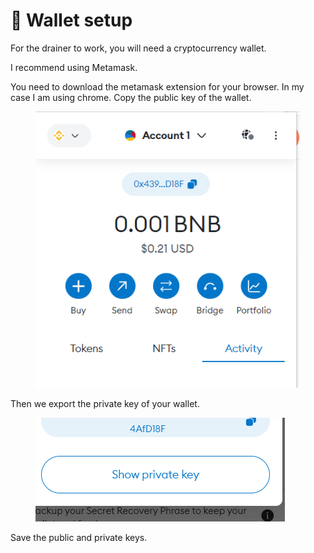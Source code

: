 # 🥳 Wallet setup

For the drainer to work, you will need a cryptocurrency wallet.&#x20;

I recommend using Metamask.&#x20;

You need to download the metamask extension for your browser. In my case I am using chrome. Copy the public key of the wallet.&#x20;

<figure><img src="../../.gitbook/assets/image.png" alt=""><figcaption></figcaption></figure>

Then we export the private key of your wallet.&#x20;

<figure><img src="../../.gitbook/assets/image (1).png" alt=""><figcaption></figcaption></figure>

Save the public and private keys.
